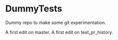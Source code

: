 DummyTests
==========

Dummy repo to make some git experimentation.

A first edit on master.
A first edit on test_pr_history.
